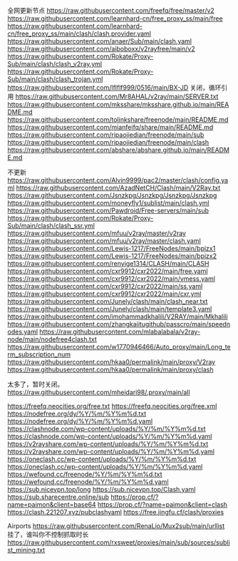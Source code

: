全网更新节点
https://raw.githubusercontent.com/freefq/free/master/v2
https://raw.githubusercontent.com/learnhard-cn/free_proxy_ss/main/free
https://raw.githubusercontent.com/learnhard-cn/free_proxy_ss/main/clash/clash.provider.yaml
https://raw.githubusercontent.com/anaer/Sub/main/clash.yaml
https://raw.githubusercontent.com/aiboboxx/v2rayfree/main/v2
https://raw.githubusercontent.com/Rokate/Proxy-Sub/main/clash/clash_v2ray.yml
https://raw.githubusercontent.com/Rokate/Proxy-Sub/main/clash/clash_trojan.yml
https://raw.githubusercontent.com/lflflf999/0516/main/BX-JD 关闭，循环引用
https://raw.githubusercontent.com/Mr8AHAL/v2ray/main/SERVER.txt
https://raw.githubusercontent.com/mksshare/mksshare.github.io/main/README.md
https://raw.githubusercontent.com/tolinkshare/freenode/main/README.md
https://raw.githubusercontent.com/mianfeifq/share/main/README.md
https://raw.githubusercontent.com/ripaojiedian/freenode/main/sub
https://raw.githubusercontent.com/ripaojiedian/freenode/main/clash
https://raw.githubusercontent.com/abshare/abshare.github.io/main/README.md


不更新
https://raw.githubusercontent.com/Alvin9999/pac2/master/clash/config.yaml
https://raw.githubusercontent.com/AzadNetCH/Clash/main/V2Ray.txt
https://raw.githubusercontent.com/Jsnzkpg/Jsnzkpg/Jsnzkpg/Jsnzkpg
https://raw.githubusercontent.com/moneyfly1/sublist/main/clash.yml
https://raw.githubusercontent.com/Pawdroid/Free-servers/main/sub
https://raw.githubusercontent.com/Rokate/Proxy-Sub/main/clash/clash_ssr.yml
https://raw.githubusercontent.com/mfuu/v2ray/master/v2ray
https://raw.githubusercontent.com/mfuu/v2ray/master/clash.yaml
https://raw.githubusercontent.com/Lewis-1217/FreeNodes/main/bpjzx1
https://raw.githubusercontent.com/Lewis-1217/FreeNodes/main/bpjzx2
https://raw.githubusercontent.com/renyige1314/CLASH/main/CLASH
https://raw.githubusercontent.com/cxr9912/cxr2022/main/free.yaml
https://raw.githubusercontent.com/cxr9912/cxr2022/main/vmess.yaml
https://raw.githubusercontent.com/cxr9912/cxr2022/main/ss.yaml
https://raw.githubusercontent.com/cxr9912/cxr2022/main/cxr.yml
https://raw.githubusercontent.com/Junely/clash/main/clash_near.txt
https://raw.githubusercontent.com/Junely/clash/main/template3.yaml
https://raw.githubusercontent.com/imohammadkhalili/V2RAY/main/Mkhalili
https://raw.githubusercontent.com/zhangkaiitugithub/passcro/main/speednodes.yaml
https://raw.githubusercontent.com/mlabalabala/v2ray-node/main/nodefree4clash.txt
https://raw.githubusercontent.com/w1770946466/Auto_proxy/main/Long_term_subscription_num
https://raw.githubusercontent.com/hkaa0/permalink/main/proxy/V2ray
https://raw.githubusercontent.com/hkaa0/permalink/main/proxy/clash

太多了，暂时关闭。
https://raw.githubusercontent.com/mheidari98/.proxy/main/all

https://freefq.neocities.org/free.txt
https://freefq.neocities.org/free.xml
https://nodefree.org/dy/%Y/%m/%Y%m%d.txt
https://nodefree.org/dy/%Y/%m/%Y%m%d.yaml
https://clashnode.com/wp-content/uploads/%Y/%m/%Y%m%d.txt
https://clashnode.com/wp-content/uploads/%Y/%m/%Y%m%d.yaml
https://v2rayshare.com/wp-content/uploads/%Y/%m/%Y%m%d.txt
https://v2rayshare.com/wp-content/uploads/%Y/%m/%Y%m%d.yaml
https://oneclash.cc/wp-content/uploads/%Y/%m/%Y%m%d.txt
https://oneclash.cc/wp-content/uploads/%Y/%m/%Y%m%d.yaml
https://wefound.cc/freenode/%Y/%m/%Y%m%d.txt
https://wefound.cc/freenode/%Y/%m/%Y%m%d.yaml
https://sub.nicevpn.top/long
https://sub.nicevpn.top/Clash.yaml
https://sub.sharecentre.online/sub
https://prop.cf/?name=paimon&client=base64
https://prop.cf/?name=paimon&client=clash
https://clash.221207.xyz/pubclashyaml
https://free.jingfu.cf/clash/proxies

Airports
https://raw.githubusercontent.com/RenaLio/Mux2sub/main/urllist 挂了，谁叫你不控制抓取时长
https://raw.githubusercontent.com/rxsweet/proxies/main/sub/sources/sublist_mining.txt